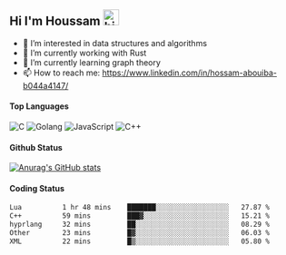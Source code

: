 ## Hi I'm Houssam <img src="https://user-images.githubusercontent.com/1303154/88677602-1635ba80-d120-11ea-84d8-d263ba5fc3c0.gif" width="28px" alt="hi">

- 👀 I’m interested in data structures and algorithms
- 🔭 I’m currently working with Rust
- 🌱 I’m currently learning graph theory
- 📫 How to reach me: https://www.linkedin.com/in/hossam-abouiba-b044a4147/

#### Top Languages

![C](https://img.shields.io/badge/c-%2300599C.svg?style=for-the-badge&logo=c&logoColor=white)
![Golang](https://img.shields.io/badge/go-blue?style=for-the-badge&logo=Goland)
![JavaScript](https://img.shields.io/badge/javascript-%23323330.svg?style=for-the-badge&logo=javascript&logoColor=%23F7DF1E)
![C++](https://img.shields.io/badge/C%2B%2B-blue?style=for-the-badge&logo=C%2B%2B)


#### Github Status
[![Anurag's GitHub stats](https://github-readme-stats.vercel.app/api?username=0xhoussam&theme=tokyonight)](https://github.com/anuraghazra/github-readme-stats)

#### Coding Status
<!--START_SECTION:waka-->

```txt
Lua          1 hr 48 mins    ███████░░░░░░░░░░░░░░░░░░   27.87 %
C++          59 mins         ███▓░░░░░░░░░░░░░░░░░░░░░   15.21 %
hyprlang     32 mins         ██░░░░░░░░░░░░░░░░░░░░░░░   08.29 %
Other        23 mins         █▓░░░░░░░░░░░░░░░░░░░░░░░   06.03 %
XML          22 mins         █▒░░░░░░░░░░░░░░░░░░░░░░░   05.80 %
```

<!--END_SECTION:waka-->
